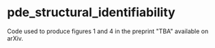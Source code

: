 # pde_structural_identifiability
 
Code used to produce figures 1 and 4 in the preprint "TBA" available on arXiv.
